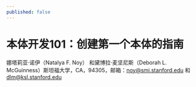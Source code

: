 ```yaml
---
published: false
---
```

# 本体开发101：创建第一个本体的指南

娜塔莉亚·诺伊（Natalya F. Noy）  和黛博拉·麦坚尼斯（Deborah L. McGuinness）斯坦福大学，CA，94305，邮箱：noy@smi.stanford.edu 和 dlm@ksl.stanford.edu